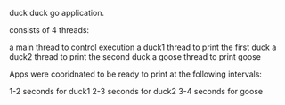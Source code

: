 duck duck go application.

consists of 4 threads:

a main thread to control execution 
a duck1 thread to print the first duck
a duck2 thread to print the second duck
a goose thread to print goose

Apps were cooridnated to be ready to print at the following intervals:

1-2 seconds for duck1
2-3 seconds for duck2
3-4 seconds for goose

